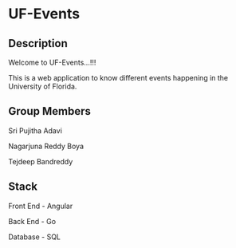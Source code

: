 
# UF-Events




##  Description
Welcome to UF-Events...!!!

This is a web application to know different events happening in the University of Florida.


## Group Members
Sri Pujitha Adavi

Nagarjuna Reddy Boya

Tejdeep Bandreddy
## Stack
Front End - Angular

Back End - Go

Database - SQL